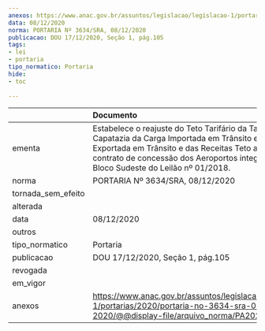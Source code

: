 ```yaml
---
anexos: https://www.anac.gov.br/assuntos/legislacao/legislacao-1/portarias/2020/portaria-no-3634-sra-08-12-2020/@@display-file/arquivo_norma/PA2020-3634.pdf
data: 08/12/2020
norma: PORTARIA Nº 3634/SRA, 08/12/2020
publicacao: DOU 17/12/2020, Seção 1, pág.105
tags:
- lei
- portaria
tipo_normatico: Portaria
hide: 
- toc 
 
---
```


|                    | Documento                                                                                                                                                                                                                                             |
|:-------------------|:------------------------------------------------------------------------------------------------------------------------------------------------------------------------------------------------------------------------------------------------------|
| ementa             | Estabelece o reajuste do Teto Tarifário da Tarifa de Capatazia da Carga Importada em Trânsito e Carga Exportada em Trânsito e das Receitas Teto aplicáveis ao contrato de concessão dos Aeroportos integrantes do Bloco Sudeste do Leilão nº 01/2018. |
| norma              | PORTARIA Nº 3634/SRA, 08/12/2020                                                                                                                                                                                                                      |
| tornada_sem_efeito |                                                                                                                                                                                                                                                       |
| alterada           |                                                                                                                                                                                                                                                       |
| data               | 08/12/2020                                                                                                                                                                                                                                            |
| outros             |                                                                                                                                                                                                                                                       |
| tipo_normatico     | Portaria                                                                                                                                                                                                                                              |
| publicacao         | DOU 17/12/2020, Seção 1, pág.105                                                                                                                                                                                                                      |
| revogada           |                                                                                                                                                                                                                                                       |
| em_vigor           |                                                                                                                                                                                                                                                       |
| anexos             | https://www.anac.gov.br/assuntos/legislacao/legislacao-1/portarias/2020/portaria-no-3634-sra-08-12-2020/@@display-file/arquivo_norma/PA2020-3634.pdf                                                                                                  |